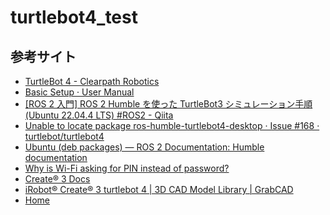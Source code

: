 # turtlebot4_test

## 参考サイト

- [TurtleBot 4 - Clearpath Robotics](https://clearpathrobotics.com/turtlebot-4/ "TurtleBot 4 - Clearpath Robotics")
- [Basic Setup · User Manual](https://clearpathrobotics.com/turtlebot-get-started/ "Basic Setup · User Manual")
- [[ROS 2 入門]  ROS 2 Humble を使った TurtleBot3 シミュレーション手順 (Ubuntu 22.04.4 LTS) #ROS2 - Qiita](https://qiita.com/Futo_Horio/items/2e78b3d160a0026d180c "[ROS 2 入門]  ROS 2 Humble を使った TurtleBot3 シミュレーション手順 (Ubuntu 22.04.4 LTS) #ROS2 - Qiita")
- [Unable to locate package ros-humble-turtlebot4-desktop  · Issue #168 · turtlebot/turtlebot4](https://github.com/turtlebot/turtlebot4/issues/168 "Unable to locate package ros-humble-turtlebot4-desktop  · Issue #168 · turtlebot/turtlebot4")
- [Ubuntu (deb packages) — ROS 2 Documentation: Humble  documentation](https://docs.ros.org/en/humble/Installation/Ubuntu-Install-Debs.html "Ubuntu (deb packages) — ROS 2 Documentation: Humble  documentation")
- [Why is Wi-Fi asking for PIN instead of password?](https://help.comporium.com/residential/s/article/Why-is-Wi-Fi-asking-for-PIN-instead-of-password "Why is Wi-Fi asking for PIN instead of password?")
- [Create® 3 Docs](https://iroboteducation.github.io/create3_docs/ "Create® 3 Docs")
- [iRobot® Create® 3 turtlebot 4 | 3D CAD Model Library | GrabCAD](https://grabcad.com/library/irobot-create-3-turtlebot-4-1 "iRobot® Create® 3 turtlebot 4 | 3D CAD Model Library | GrabCAD")
- [Home](http://192.168.1.142:8080/ "Home")

